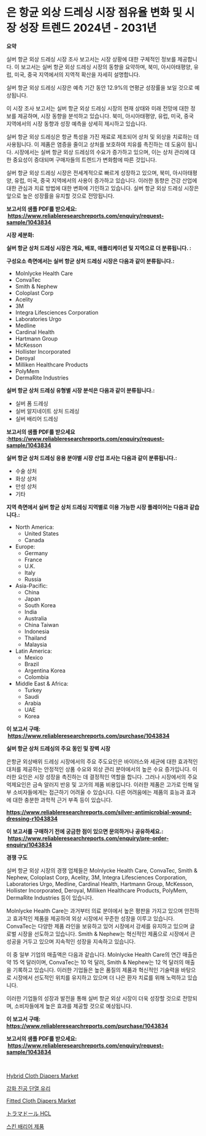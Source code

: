 <p><h1>은 항균 외상 드레싱 시장 점유율 변화 및 시장 성장 트렌드 2024년 - 2031년</h1></p><p><strong>요약</strong></p>
<p><p>실버 항균 외상 드레싱 시장 조사 보고서는 시장 상황에 대한 구체적인 정보를 제공합니다. 이 보고서는 실버 항균 외상 드레싱 시장의 동향을 요약하며, 북미, 아시아태평양, 유럽, 미국, 중국 지역에서의 지역적 확산을 자세히 설명합니다. </p><p>실버 항균 외상 드레싱 시장은 예측 기간 동안 12.9%의 연평균 성장률을 보일 것으로 예상됩니다. </p><p>이 시장 조사 보고서는 실버 항균 외상 드레싱 시장의 현재 상태와 미래 전망에 대한 정보를 제공하며, 시장 동향을 분석하고 있습니다. 북미, 아시아태평양, 유럽, 미국, 중국 지역에서의 시장 동향과 성장 예측을 상세히 제시하고 있습니다. </p><p>실버 항균 외상 드레싱은 항균 특성을 가진 재료로 제조되어 상처 및 외상을 치료하는 데 사용됩니다. 이 제품은 염증을 줄이고 상처를 보호하여 치유를 촉진하는 데 도움이 됩니다. 시장에서는 실버 항균 외상 드레싱의 수요가 증가하고 있으며, 이는 상처 관리에 대한 중요성이 증대되며 구매자들의 트렌드가 변화함에 따른 것입니다. </p><p>실버 항균 외상 드레싱 시장은 전세계적으로 빠르게 성장하고 있으며, 북미, 아시아태평양, 유럽, 미국, 중국 지역에서의 사용이 증가하고 있습니다. 이러한 동향은 건강 산업에 대한 관심과 치료 방법에 대한 변화에 기인하고 있습니다. 실버 항균 외상 드레싱 시장은 앞으로 높은 성장률을 유지할 것으로 전망됩니다.</p></p>
<p><strong>보고서의 샘플 PDF를 받으세요: &nbsp;<a href="https://www.reliableresearchreports.com/enquiry/request-sample/1043834">https://www.reliableresearchreports.com/enquiry/request-sample/1043834</a></strong></p>
<p><strong>시장 세분화:</strong></p>
<p><strong> 실버 항균 상처 드레싱 시장은 개요, 배포, 애플리케이션 및 지역으로 더 분류됩니다. :</strong></p>
<p><strong>구성요소 측면에서는 실버 항균 상처 드레싱 시장은 다음과 같이 분류됩니다.:</strong></p>
<p><ul><li>Molnlycke Health Care</li><li>ConvaTec</li><li>Smith & Nephew</li><li>Coloplast Corp</li><li>Acelity</li><li>3M</li><li>Integra Lifesciences Corporation</li><li>Laboratories Urgo</li><li>Medline</li><li>Cardinal Health</li><li>Hartmann Group</li><li>McKesson</li><li>Hollister Incorporated</li><li>Deroyal</li><li>Milliken Healthcare Products</li><li>PolyMem</li><li>DermaRite Industries</li></ul></p>
<p><strong> 실버 항균 상처 드레싱 유형별 시장 분석은 다음과 같이 분류됩니다.:</strong></p>
<p><ul><li>실버 폼 드레싱</li><li>실버 알지네이트 상처 드레싱</li><li>실버 배리어 드레싱</li></ul></p>
<p><strong>보고서의 샘플 PDF를 받으세요 :<a href="https://www.reliableresearchreports.com/enquiry/request-sample/1043834">https://www.reliableresearchreports.com/enquiry/request-sample/1043834</a></strong></p>
<p><strong> 실버 항균 상처 드레싱 응용 분야별 시장 산업 조사는 다음과 같이 분류됩니다.:</strong></p>
<p><ul><li>수술 상처</li><li>화상 상처</li><li>만성 상처</li><li>기타</li></ul></p>
<p><strong>지역 측면에서 실버 항균 상처 드레싱 지역별로 이용 가능한 시장 플레이어는 다음과 같습니다.:</strong></p>
<p><ul>
    <li>
        North America:
        <ul>
            <li>United States</li>
            <li>Canada</li>
        </ul>
    </li>
    <li>
        Europe:
        <ul>
            <li>Germany</li>
            <li>France</li>
            <li>U.K.</li>
            <li>Italy</li>
            <li>Russia</li>
        </ul>
    </li>
    <li>
        Asia-Pacific:
        <ul>
            <li>China</li>
            <li>Japan</li>
            <li>South Korea</li>
            <li>India</li>
            <li>Australia</li>
            <li>China Taiwan</li>
            <li>Indonesia</li>
            <li>Thailand</li>
            <li>Malaysia</li>
        </ul>
    </li>
    <li>
        Latin America:
        <ul>
            <li>Mexico</li>
            <li>Brazil</li>
            <li>Argentina Korea</li>
            <li>Colombia</li>
        </ul>
    </li>
    <li>
        Middle East & Africa:
        <ul>
            <li>Turkey</li>
            <li>Saudi</li>
            <li>Arabia</li>
            <li>UAE</li>
            <li>Korea</li>
        </ul>
    </li>
    </ul></p>
<p><strong>이 보고서 구매: &nbsp;<a href="https://www.reliableresearchreports.com/purchase/1043834">https://www.reliableresearchreports.com/purchase/1043834</a></strong></p>
<p><strong>실버 항균 상처 드레싱의 주요 동인 및 장벽 시장</strong></p>
<p><p>은항균 외상배위 드레싱 시장에서의 주요 주도요인은 바이러스와 세균에 대한 효과적인 대처를 제공하는 안정적인 상품 수요와 외상 관리 분야에서의 높은 수요 증가입니다. 이러한 요인은 시장 성장을 촉진하는 데 결정적인 역할을 합니다. 그러나 시장에서의 주요 억제요인은 금속 알러지 반응 및 고가의 제품 비용입니다. 이러한 제품은 고가로 인해 일부 소비자들에게는 접근하기 어려울 수 있습니다. 다른 어려움에는 제품의 효능과 효과에 대한 충분한 과학적 근거 부족 등이 있습니다.</p></p>
<p><strong><a href="https://www.reliableresearchreports.com/silver-antimicrobial-wound-dressing-r1043834">https://www.reliableresearchreports.com/silver-antimicrobial-wound-dressing-r1043834</a></strong></p>
<p><strong>이 보고서를 구매하기 전에 궁금한 점이 있으면 문의하거나 공유하세요.: &nbsp;<a href="https://www.reliableresearchreports.com/enquiry/pre-order-enquiry/1043834">https://www.reliableresearchreports.com/enquiry/pre-order-enquiry/1043834</a></strong></p>
<p><strong>경쟁 구도</strong></p>
<p><p>실버 항균 외상 시장의 경쟁 업체들은 Molnlycke Health Care, ConvaTec, Smith & Nephew, Coloplast Corp, Acelity, 3M, Integra Lifesciences Corporation, Laboratories Urgo, Medline, Cardinal Health, Hartmann Group, McKesson, Hollister Incorporated, Deroyal, Milliken Healthcare Products, PolyMem, DermaRite Industries 등이 있습니다. </p><p>Molnlycke Health Care는 과거부터 의료 분야에서 높은 평판을 가지고 있으며 안전하고 효과적인 제품을 제공하여 외상 시장에서 꾸준한 성장을 이루고 있습니다. ConvaTec는 다양한 제품 라인을 보유하고 있어 시장에서 강세를 유지하고 있으며 글로벌 시장을 선도하고 있습니다. Smith & Nephew는 혁신적인 제품으로 시장에서 큰 성공을 거두고 있으며 지속적인 성장을 지속하고 있습니다.</p><p>이 중 일부 기업의 매출액은 다음과 같습니다. Molnlycke Health Care의 연간 매출은 약 15 억 달러이며, ConvaTec는 10 억 달러, Smith & Nephew는 12 억 달러의 매출을 기록하고 있습니다. 이러한 기업들은 높은 품질의 제품과 혁신적인 기술력을 바탕으로 시장에서 선도적인 위치를 유지하고 있으며 더 나은 환자 치료를 위해 노력하고 있습니다. </p><p>이러한 기업들의 성장과 발전을 통해 실버 항균 외상 시장이 더욱 성장할 것으로 전망되며, 소비자들에게 높은 효과를 제공할 것으로 예상됩니다.</p></p>
<p><strong>이 보고서 구매: &nbsp; <a href="https://www.reliableresearchreports.com/purchase/1043834">https://www.reliableresearchreports.com/purchase/1043834</a></strong></p>
<p><strong>보고서의 샘플 PDF를 받으세요: &nbsp;<a href="https://www.reliableresearchreports.com/enquiry/request-sample/1043834">https://www.reliableresearchreports.com/enquiry/request-sample/1043834</a></strong><strong></strong></p>
<p>&nbsp;</p>
<p><p><a href="https://www.linkedin.com/pulse/hybrid-cloth-diapers-market-outlook-industry-overview-forecast-33c8c?trackingId=fsyIclyTXr4so5e6qlI6Yg%3D%3D">Hybrid Cloth Diapers Market</a></p><p><a href="https://medium.com/@heisenberg6587768/%EB%8B%A8%EB%8B%A8%ED%95%9C-%EC%A7%84%EA%B3%B5-%EB%8B%A8%EC%97%B4-%EC%9C%A0%EB%A6%AC-%EC%8B%9C%EC%9E%A5-%EA%B7%9C%EB%AA%A8-%EB%B0%8F-%EC%8B%9C%EC%9E%A5-%EB%8F%99%ED%96%A5-%EC%A0%84%EC%B2%B4-%EC%82%B0%EC%97%85-%EA%B0%9C%EC%9A%94-2024%EB%85%84%EB%B6%80%ED%84%B0-2031%EB%85%84-5044394d60d6">강화 진공 단열 유리</a></p><p><a href="https://www.linkedin.com/pulse/fitted-cloth-diapers-market-analysis-its-cagr-segmentation-global-kuxyf?trackingId=ZwKar0m3j9EWClo7xX%2BkNQ%3D%3D">Fitted Cloth Diapers Market</a></p><p><a href="https://github.com/xemfu2379520/Market-Research-Report-List-1/blob/main/630482831332.md">トラマドール HCL</a></p><p><a href="https://medium.com/@hilmi-2a/%ED%94%BC%EB%B6%80-%EC%9E%A5%EB%B2%BD-%EC%A0%9C%ED%92%88-%EC%8B%9C%EC%9E%A5-%EC%A1%B0%EC%82%AC-%EB%B3%B4%EA%B3%A0%EC%84%9C-2024%EB%85%84%EB%B6%80%ED%84%B0-2031%EB%85%84%EA%B9%8C%EC%A7%80%EC%9D%98-%EC%97%AD%EC%82%AC%EC%99%80-%EC%98%88%EC%B8%A1-4858008d8846">스킨 배리어 제품</a></p></p>